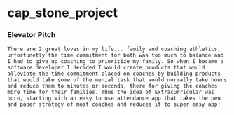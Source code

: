 # cap_stone_project

### Elevator Pitch

    There are 2 great loves in my life... family and coaching athletics, unfortunetly the time commitment for both was too much to balance and I had to give up coaching to prioritize my family. So when I became a software developer I decided I would create products that would alleviate the time commitment placed on coaches by building products that would take some of the menial task that would normally take hours and reduce them to minutes or seconds, there for giving the coaches more time for their families. Thus the idea of Extracurricular was born, starting with an easy to use attendance app that takes the pen and paper strategy of most coaches and reduces it to super easy app!
